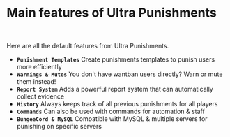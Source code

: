 # Main features of Ultra Punishments
<br>

Here are all the default features from Ultra Punishments.
<br>

* **``Punishment Templates``**
    Create punishments templates to punish users more efficiently
* **``Warnings & Mutes``**
    You don't have wantban users directly? Warn or mute them instead!
* **``Report System``**
    Adds a powerful report system that can automatically collect evidence
* **``History``**
    Always keeps track of all previous punishments for all players
* **``Commands``**
    Can also be used with commands for automation & staff
* **``BungeeCord & MySQL``**
    Compatible with MySQL & multiple servers for punishing on specific servers